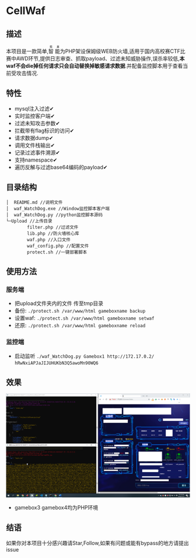 # CellWaf
## 描述
本项目是一款简单,<ruby>智<rp>(<rp><rt>粗</rt><rp>)</rp>&nbsp;能<rp>(</rp><rt>&nbsp;暴</rt><rp>)</rp></ruby>为PHP架设保姆级WEB防火墙,适用于国内高校赛CTF比赛中AWD环节,提供日志审查、抓取payload、过滤未知威胁操作,误杀率较低,**本waf不会die掉任何请求只会自动替换掉敏感请求数据**.并配备监控脚本用于查看当前受攻击情况.
## 特性
* mysql注入过滤✔
* 实时监控客户端✔
* 过滤未知攻击参数✔
* 拦截带有flag标识的访问✔
* 请求数据dump✔
* 调用文件栈输出✔
* 记录过滤事件溯源✔
* 支持namespace✔
* 遍历反解与过滤base64编码的payload✔
## 目录结构
```
│  README.md //说明文件
│  waf_WatchDog.exe //Window监控脚本客户端
│  waf_WatchDog.py //python监控脚本源码
└─Upload //上传目录
        filter.php //过滤文件
        lib.php //防火墙核心库
        waf.php //入口文件
        waf_config.php //配置文件
        protect.sh //一键部署脚本
```
## 使用方法
### 服务端
* 把upload文件夹内的文件 传至tmp目录
* 备份: ```./protect.sh /var/www/html gameboxname backup ```
* 设置waf: ```./protect.sh /var/www/html gameboxname setwaf ```
* 还原: ```./protect.sh /var/www/html gameboxname reload ```
### 监控端
* 启动监听 ```./waf_WatchDog.py Gamebox1 http://172.17.0.2/ hRwNxiAPJaJIJUHUKbN3Q5awoMn90WQ6```
## 效果
![img](./img/result.png)

- gamebox3 gamebox4均为PHP环境

## 结语
如果你对本项目十分感兴趣请Star,Follow,如果有问题或能有bypass的地方请提出issue
